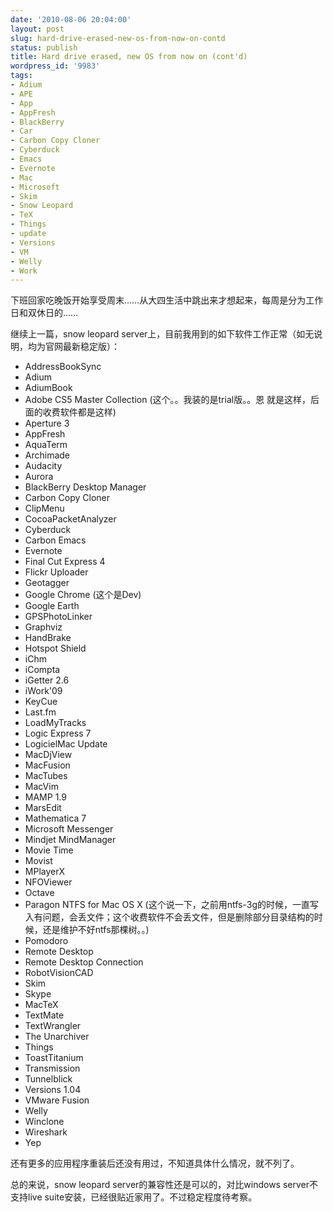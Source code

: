 ```yaml
---
date: '2010-08-06 20:04:00'
layout: post
slug: hard-drive-erased-new-os-from-now-on-contd
status: publish
title: Hard drive erased, new OS from now on (cont'd)
wordpress_id: '9983'
tags:
- Adium
- APE
- App
- AppFresh
- BlackBerry
- Car
- Carbon Copy Cloner
- Cyberduck
- Emacs
- Evernote
- Mac
- Microsoft
- Skim
- Snow Leopard
- TeX
- Things
- update
- Versions
- VM
- Welly
- Work
---
```


下班回家吃晚饭开始享受周末……从大四生活中跳出来才想起来，每周是分为工作日和双休日的……

继续上一篇，snow leopard server上，目前我用到的如下软件工作正常（如无说明，均为官网最新稳定版）：

  * AddressBookSync  
  * Adium  
  * AdiumBook  
  * Adobe CS5 Master Collection (这个。。我装的是trial版。。恩 就是这样，后面的收费软件都是这样)  
  * Aperture 3  
  * AppFresh  
  * AquaTerm  
  * Archimade  
  * Audacity  
  * Aurora  
  * BlackBerry Desktop Manager  
  * Carbon Copy Cloner  
  * ClipMenu  
  * CocoaPacketAnalyzer  
  * Cyberduck  
  * Carbon Emacs  
  * Evernote  
  * Final Cut Express 4  
  * Flickr Uploader  
  * Geotagger  
  * Google Chrome (这个是Dev)  
  * Google Earth  
  * GPSPhotoLinker  
  * Graphviz  
  * HandBrake  
  * Hotspot Shield  
  * iChm  
  * iCompta  
  * iGetter 2.6  
  * iWork'09  
  * KeyCue  
  * Last.fm  
  * LoadMyTracks  
  * Logic Express 7  
  * LogicielMac Update  
  * MacDjView  
  * MacFusion  
  * MacTubes  
  * MacVim  
  * MAMP 1.9  
  * MarsEdit  
  * Mathematica 7  
  * Microsoft Messenger  
  * Mindjet MindManager  
  * Movie Time  
  * Movist  
  * MPlayerX  
  * NFOViewer  
  * Octave  
  * Paragon NTFS for Mac OS X (这个说一下，之前用ntfs-3g的时候，一直写入有问题，会丢文件；这个收费软件不会丢文件，但是删除部分目录结构的时候，还是维护不好ntfs那棵树。。)  
  * Pomodoro  
  * Remote Desktop  
  * Remote Desktop Connection  
  * RobotVisionCAD  
  * Skim  
  * Skype  
  * MacTeX  
  * TextMate  
  * TextWrangler  
  * The Unarchiver  
  * Things  
  * ToastTitanium  
  * Transmission  
  * Tunnelblick  
  * Versions 1.04  
  * VMware Fusion  
  * Welly  
  * Winclone  
  * Wireshark  
  * Yep

还有更多的应用程序重装后还没有用过，不知道具体什么情况，就不列了。

总的来说，snow leopard server的兼容性还是可以的，对比windows server不支持live suite安装，已经很贴近家用了。不过稳定程度待考察。
